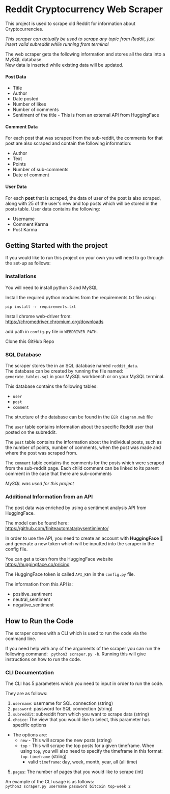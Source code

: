 # Reddit Cryptocurrency Web Scraper
This project is used to scrape old Reddit for information about Cryptocurrencies.

*This scraper can actually be used to scrape any topic from Reddit, just insert valid subreddit while running from terminal* 

<p>The web scraper gets the following information and stores all the data into a MySQL database.<br>
New data is inserted while existing data will be updated.</p>

#### Post Data

* Title 
* Author 
* Date posted
* Number of likes
* Number of comments
* Sentiment of the title - This is from an external API from HuggingFace

#### Comment Data
For each post that was scraped from the sub-reddit, the comments for that post are also scraped and contain the following information:
  * Author
  * Text
  * Points
  * Number of sub-comments
  * Date of comment
#### User Data
For each **post** that is scraped, the data of user of the post is also scraped, along with 25 of the user's new and top posts which will be stored in the posts table. 
User data contains the following:
  * Username
  * Comment Karma 
  * Post Karma
  
## Getting Started with the project
If you would like to run this project on your own you will need to go through the set-up as follows:
### Installations
You will need to install python 3 and MySQL

Install the required python modules from the requirements.txt file using:
```
pip install -r requirements.txt
```
Install chrome web-driver from:
https://chromedriver.chromium.org/downloads

add path in `config.py` file in `WEBDRIVER_PATH`.

Clone this GitHub Repo 
    
### SQL Database

The scraper stores the in an SQL database named `reddit_data`.<br>The database can be created by running the file named: `generate_tables.sql` in your MySQL workbench or on your MySQL terminal. 

This database contains the following tables:
* `user`
* `post`
* `comment`

The structure of the database can be found in the `EER diagram.mwb` file

The `user` table contains information about the specific Reddit user that posted on the subreddit.

The `post` table contains the information about the individual posts, such as the number of points, number of comments, when the post was made and where the post was scraped from.

The `comment` table contains the comments for the posts which were scraped from the sub-reddit page. Each child comment can be linked to its parent comment in the case that there are sub-comments

*MySQL was used for this project*


### Additional Information from an API
The post data was enriched by using a sentiment analysis API from HuggingFace.

The model can be found here: https://github.com/finiteautomata/pysentimiento/

In order to use the API, you need to create an account with **HuggingFace 🤗** and generate a new token which will be inputted into the scraper in the config file.

You can get a token from the HuggingFace website https://huggingface.co/pricing

The HuggingFace token is called `API_KEY` in the `config.py` file.

The information from this API is:
* positive_sentiment
* neutral_sentiment
* negative_sentiment


## How to Run the Code
The scraper comes with a CLI which is used to run the code via the command line.

If you need help with any of the arguments of the scraper you can run the following command:
` python3 scraper.py -h`. Running this will give instructions on how to run the code.

### CLI Documentation
The CLI has 5 parameters which you need to input in order to run the code. 

They are as follows:


1. `username`: username for SQL connection (string)
2. `password`: password for SQL connection (string)
3. `subreddit`: subreddit from which you want to scrape data (string)
4. `choice`: The view that you would like to select, this parameter has specific options
* The options are:
  * `new` - This will scrape the new posts (string)
  * `top` - This will scrape the top posts for a given timeframe. When using `top`, you will also need to specify the timeframe in this format: `top-timeframe` (string)
    * valid `timeframe`: day, week, month, year, all (all time)
    
5. `pages`: The number of pages that you would like to scrape (int)

An example of the CLI usage is as follows:<br>
`python3 scraper.py username password bitcoin top-week 2`